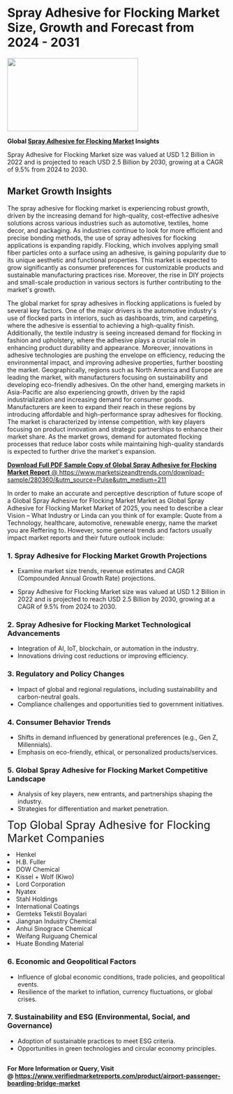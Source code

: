 <H1>Spray Adhesive for Flocking Market Size, Growth and Forecast from 2024 - 2031</H1><img class="aligncenter size-medium wp-image-584254" src="https://thirdeyenews.in/wp-content/uploads/2024/09/Global-Market-Research-300x168.jpeg" alt="" width="300" height="168" /><p><strong>Global&nbsp;<a href="https://www.marketsizeandtrends.com/download-sample/280360/&amp;utm_source=Pulse&amp;utm_medium=211">Spray Adhesive for Flocking Market</a> Insights</strong></p><p>Spray Adhesive for Flocking Market size was valued at USD 1.2 Billion in 2022 and is projected to reach USD 2.5 Billion by 2030, growing at a CAGR of 9.5% from 2024 to 2030.</p><p><h2>Market Growth Insights</h2> <p>The spray adhesive for flocking market is experiencing robust growth, driven by the increasing demand for high-quality, cost-effective adhesive solutions across various industries such as automotive, textiles, home decor, and packaging. As industries continue to look for more efficient and precise bonding methods, the use of spray adhesives for flocking applications is expanding rapidly. Flocking, which involves applying small fiber particles onto a surface using an adhesive, is gaining popularity due to its unique aesthetic and functional properties. This market is expected to grow significantly as consumer preferences for customizable products and sustainable manufacturing practices rise. Moreover, the rise in DIY projects and small-scale production in various sectors is further contributing to the market's growth.</p> <p><a href="https://example.com/download_sample" target="_blank"></a></p> <p>The global market for spray adhesives in flocking applications is fueled by several key factors. One of the major drivers is the automotive industry's use of flocked parts in interiors, such as dashboards, trim, and carpeting, where the adhesive is essential to achieving a high-quality finish. Additionally, the textile industry is seeing increased demand for flocking in fashion and upholstery, where the adhesive plays a crucial role in enhancing product durability and appearance. Moreover, innovations in adhesive technologies are pushing the envelope on efficiency, reducing the environmental impact, and improving adhesive properties, further boosting the market. Geographically, regions such as North America and Europe are leading the market, with manufacturers focusing on sustainability and developing eco-friendly adhesives. On the other hand, emerging markets in Asia-Pacific are also experiencing growth, driven by the rapid industrialization and increasing demand for consumer goods. Manufacturers are keen to expand their reach in these regions by introducing affordable and high-performance spray adhesives for flocking. The market is characterized by intense competition, with key players focusing on product innovation and strategic partnerships to enhance their market share. As the market grows, demand for automated flocking processes that reduce labor costs while maintaining high-quality standards is expected to further drive the market's expansion.</p> <p><a href="https://example.com/get_more" target="_blank"></p><p><span class=""><strong>Download Full PDF Sample Copy of Global Spray Adhesive for Flocking Market Report</strong> @ <a href="https://www.marketsizeandtrends.com/download-sample/280360/&amp;utm_source=Pulse&amp;utm_medium=211" target="_blank">https://www.marketsizeandtrends.com/download-sample/280360/&amp;utm_source=Pulse&amp;utm_medium=211</a></span></p><p>In order to make an accurate and perceptive description of future scope of a Global&nbsp;Spray Adhesive for Flocking Market Market as Global&nbsp;Spray Adhesive for Flocking Market Market of 2025, you need to describe a clear Vision &ndash; What Industry or Linda can you think of for example: Quote from a Technology, healthcare, automotive, renewable energy, name the market you are Reffering to. However, some general trends and factors usually impact market reports and their future outlook include:</p><h3>1.&nbsp;<strong>Spray Adhesive for Flocking Market Growth Projections</strong></h3><ul><li>Examine market size trends, revenue estimates and CAGR (Compounded Annual Growth Rate) projections.</li><li><p>Spray Adhesive for Flocking Market size was valued at USD 1.2 Billion in 2022 and is projected to reach USD 2.5 Billion by 2030, growing at a CAGR of 9.5% from 2024 to 2030.</p></li></ul><h3>2.&nbsp;<strong>Spray Adhesive for Flocking Market Technological Advancements</strong></h3><ul><li>Integration of AI, IoT, blockchain, or automation in the industry.</li><li>Innovations driving cost reductions or improving efficiency.</li></ul><h3>3.&nbsp;<strong>Regulatory and Policy Changes</strong></h3><ul><li>Impact of global and regional regulations, including sustainability and carbon-neutral goals.</li><li>Compliance challenges and opportunities tied to government initiatives.</li></ul><h3>4.&nbsp;<strong>Consumer Behavior Trends</strong></h3><ul><li>Shifts in demand influenced by generational preferences (e.g., Gen Z, Millennials).</li><li>Emphasis on eco-friendly, ethical, or personalized products/services.</li></ul><h3>5.&nbsp;<strong>Global Spray Adhesive for Flocking Market Competitive Landscape</strong></h3><ul><li>Analysis of key players, new entrants, and partnerships shaping the industry.</li><li>Strategies for differentiation and market penetration.</li></ul><p data-pm-slice="1 1 []"><span style="color: inherit; font-family: inherit; font-size: 25px;">Top Global Spray Adhesive for Flocking Market Companies</span></p><div class="" data-test-id=""><p><li>Henkel</li><li> H.B. Fuller</li><li> DOW Chemical</li><li> Kissel + Wolf (Kiwo)</li><li> Lord Corporation</li><li> Nyatex</li><li> Stahl Holdings</li><li> International Coatings</li><li> Gemteks Tekstil Boyalari</li><li> Jiangnan Industry Chemical</li><li> Anhui Sinograce Chemical</li><li> Weifang Ruiguang Chemical</li><li> Huate Bonding Material</li></p></div><h3>6.&nbsp;<strong>Economic and Geopolitical Factors</strong></h3><ul><li>Influence of global economic conditions, trade policies, and geopolitical events.</li><li>Resilience of the market to inflation, currency fluctuations, or global crises.</li></ul><h3>7.&nbsp;<strong>Sustainability and ESG (Environmental, Social, and Governance)</strong></h3><ul><li>Adoption of sustainable practices to meet ESG criteria.</li><li>Opportunities in green technologies and circular economy principles.</li></ul><h2><strong style="font-size: 14px;">For More Information or Query, Visit @&nbsp;</strong><a style="background-color: #ffffff; font-size: 14px;" href="https://www.marketsizeandtrends.com/report/spray-adhesive-for-flocking-market/" target="_blank">https://www.verifiedmarketreports.com/product/airport-passenger-boarding-bridge-market</a></h2>

